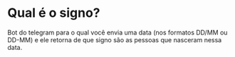 # Qual é o signo?
Bot do telegram para o qual você envia uma data (nos formatos DD/MM ou DD-MM) e ele retorna de que signo são as pessoas que nasceram nessa data.
